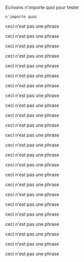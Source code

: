 Ecrivons n'importe quoi pour tester

`n'importe quoi`

ceci n'est pas une phrase

ceci n'est pas une phrase

ceci n'est pas une phrase

ceci n'est pas une phrase

ceci n'est pas une phrase

ceci n'est pas une phrase

ceci n'est pas une phrase

ceci n'est pas une phrase

ceci n'est pas une phrase

ceci n'est pas une phrase

ceci n'est pas une phrase

ceci n'est pas une phrase

ceci n'est pas une phrase

ceci n'est pas une phrase

ceci n'est pas une phrase

ceci n'est pas une phrase

ceci n'est pas une phrase

ceci n'est pas une phrase

ceci n'est pas une phrase

ceci n'est pas une phrase

ceci n'est pas une phrase

ceci n'est pas une phrase

ceci n'est pas une phrase

ceci n'est pas une phrase
